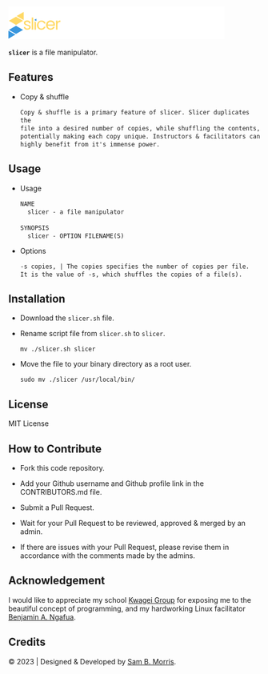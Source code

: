 ![Slicer Logo](assets/slicerlogocolor.svg)

**`slicer`** is a file manipulator.

## Features

+ Copy & shuffle

      Copy & shuffle is a primary feature of slicer. Slicer duplicates the
      file into a desired number of copies, while shuffling the contents,
      potentially making each copy unique. Instructors & facilitators can
      highly benefit from it's immense power.

## Usage

+ Usage

      NAME
        slicer - a file manipulator

      SYNOPSIS
        slicer - OPTION FILENAME(S)

+ Options

      -s copies, | The copies specifies the number of copies per file. 
      It is the value of -s, which shuffles the copies of a file(s).


## Installation
+ Download the `slicer.sh` file.
+ Rename script file from `slicer.sh` to `slicer`.

      mv ./slicer.sh slicer
+ Move the file to your binary directory as a root user.
     
      sudo mv ./slicer /usr/local/bin/

## License
MIT License

## How to Contribute
+ Fork this code repository.

+ Add your Github username and Github profile link in the CONTRIBUTORS.md file.

+ Submit a Pull Request.

+ Wait for your Pull Request to be reviewed, approved & merged by an admin.

+ If there are issues with your Pull Request, please revise them in accordance with the comments made by the admins.

## Acknowledgement 
I would like to appreciate my school [Kwagei Group]() for exposing me to the beautiful concept of programming, and my hardworking Linux facilitator [Benjamin A. Ngafua]().

## Credits
&copy; 2023 | Designed & Developed by [Sam B. Morris](https://github.com/divinestylus).